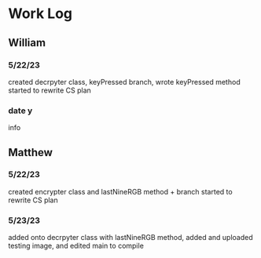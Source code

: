 # Work Log

## William

### 5/22/23

created decrpyter class, keyPressed branch, wrote keyPressed method
started to rewrite CS plan

### date y

info


## Matthew

### 5/22/23

created encrypter class and lastNineRGB method + branch
started to rewrite CS plan

### 5/23/23

added onto decrpyter class with lastNineRGB method, added and uploaded testing image, and edited main to compile

